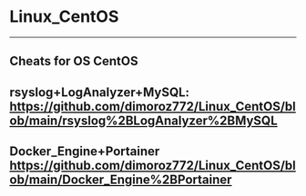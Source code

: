 # Linux_CentOS
--------------------------------------------------------------------------------------------------------------
Cheats for OS CentOS
--------------------------------------------------------------------------------------------------------------
rsyslog+LogAnalyzer+MySQL: https://github.com/dimoroz772/Linux_CentOS/blob/main/rsyslog%2BLogAnalyzer%2BMySQL
--------------------------------------------------------------------------------------------------------------
Docker_Engine+Portainer https://github.com/dimoroz772/Linux_CentOS/blob/main/Docker_Engine%2BPortainer
--------------------------------------------------------------------------------------------------------------

